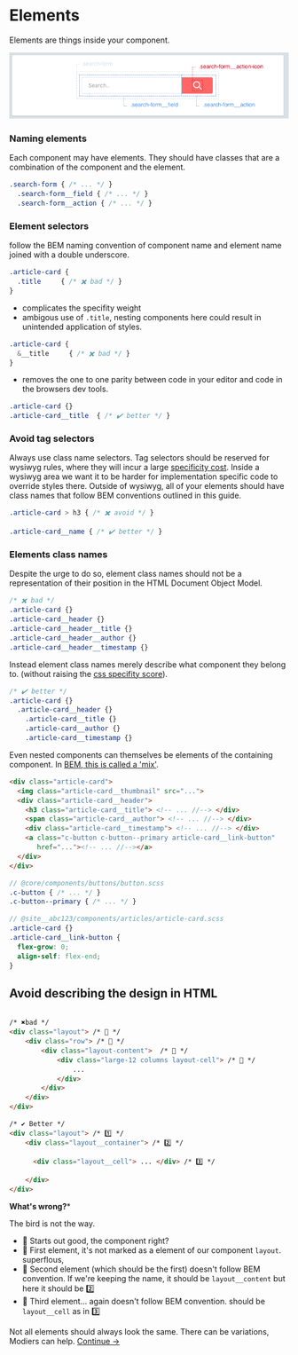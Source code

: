 Elements
==========

Elements are things inside your component.

![](../images/component-elements.png)

### Naming elements
Each component may have elements. They should have classes that are a combination of the component and the element.

```scss
.search-form { /* ... */ }
  .search-form__field { /* ... */ }
  .search-form__action { /* ... */ }
```

### Element selectors
follow the BEM naming convention of component name and element name joined with a double underscore.

```scss
.article-card {
  .title     { /* ✖️ bad */ }
}
```

* complicates the specifity weight
* ambigous use of `.title`, nesting components here could result in unintended application of styles.

```scss
.article-card {
  &__title     { /* ✖️ bad */ }
}
```

* removes the one to one parity between code in your editor and code in the browsers dev tools.


```scss
.article-card {}
.article-card__title  { /* ✔️ better */ }
```

### Avoid tag selectors
Always use class name selectors. Tag selectors should be reserved for wysiwyg rules, where they will incur a large [specificity cost](https://www.google.com.au/search?q=css+specifity+score). Inside a wysiwyg area we want it to be harder for implementation specific code to override styles there. Outside of wysiwyg, all of your elements should have class names that follow BEM conventions outlined in this guide. 

```scss
.article-card > h3 { /* ✖️ avoid */ }

.article-card__name { /* ✔️ better */ }
```

### Elements class names
Despite the urge to do so, element class names should not be a representation of their position in the HTML Document Object Model.

```scss
/* ✖️ bad */
.article-card {}
.article-card__header {}
.article-card__header__title {}
.article-card__header__author {}
.article-card__header__timestamp {}
```

Instead element class names merely describe what component they belong to. (without raising the [css specifity score](https://www.google.com.au/search?q=css+specifity+score)).

```scss
/* ✔️ better */
.article-card {}
  .article-card__header {}
    .article-card__title {}
    .article-card__author {}
    .article-card__timestamp {}
```

Even nested components can themselves be elements of the containing component. In [BEM, this is called a 'mix'](components/mixins.md).

```html
<div class="article-card">
  <img class="article-card__thumbnail" src="...">
  <div class="article-card__header">
    <h3 class="article-card__title"> <!-- ... //--> </div>
    <span class="article-card__author"> <!-- ... //--> </div>
    <div class="article-card__timestamp"> <!-- ... //--> </div>
    <a class="c-button c-button--primary article-card__link-button"
       href="..."><!-- ... //--></a>
  </div>
</div>
```

```scss
// @core/components/buttons/button.scss
.c-button { /* ... */ }
.c-button--primary { /* ... */ }
```

```scss
// @site__abc123/components/articles/article-card.scss
.article-card {}
.article-card__link-button {
  flex-grow: 0;
  align-self: flex-end;
}
```

## Avoid describing the design in HTML

```html
```

```html
/* ✖️bad */
<div class="layout"> /* 🥚 */
    <div class="row"> /* 🐤 */
        <div class="layout-content">  /* 🐔 */
            <div class="large-12 columns layout-cell"> /* 🐓 */
                ...
            </div>
        </div>
    </div>
</div>
```

```html
/* ✔️ Better */
<div class="layout"> /* 1️⃣ */
    <div class="layout__container"> /* 2️⃣ */

      <div class="layout__cell"> ... </div> /* 3️⃣ */

    </div>
</div>
```

**What's wrong?***

The bird is not the way.

 * 🥚 Starts out good, the component right?
 * 🐤 First element, it's not marked as a element of our component `layout`. superflous,
 * 🐔 Second element (which should be the first) doesn't follow BEM convention. If we're keeping the name, it should be `layout__content` but here it should be 2️⃣
 * 🐓 Third element... again doesn't follow BEM convention. should be `layout__cell` as in 3️⃣


Not all elements should always look the same. There can be variations, Modiers can help.
[Continue →](components/modifiers.md)
<!-- {p:.pull-box} -->

